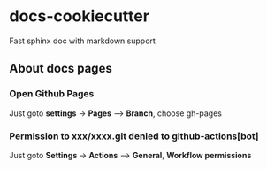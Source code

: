 # docs-cookiecutter
Fast sphinx doc with markdown support 



## About docs pages


### Open Github Pages

Just goto **settings** -> **Pages** --> **Branch**, choose gh-pages


### Permission to xxx/xxxx.git denied to github-actions[bot]


Just goto **Settings** -> **Actions** --> **General**, 
**Workflow permissions**

